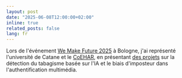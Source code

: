 ```yaml
---
layout: post
date: "2025-06-08T12:00:00+02:00"
inline: true
related_posts: false
lang: fr
---
```

Lors de l'événement [We Make Future 2025](https://www.wemakefuture.it/2025/programma/) à Bologne, j'ai représenté l'université de Catane et le [CoEHAR](https://www.coehar.it/), en présentant [des projets](https://www.unictmagazine.unict.it/we-make-future-ecco-i-sei-progetti-innovativi-made-unict) sur la détection du tabagisme basée sur l'IA et le biais d'imposteur dans l'authentification multimédia.
